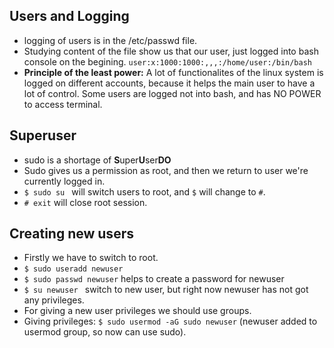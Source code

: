 ## Users and Logging
- logging of users is in the /etc/passwd file.
- Studying content of the file show us that our user, just logged into bash console on the begining. `user:x:1000:1000:,,,:/home/user:/bin/bash`
- <b>Principle of the least power:</b> A lot of functionalites of the linux system is logged on different accounts, because it helps the main user to have a lot of control. Some users are logged not into bash, and has NO POWER to access terminal.

## Superuser
- sudo is a shortage of <b>S</b>uper<b>U</b>ser<b>DO</b>
- Sudo gives us a permission as root, and then we return to user we're currently logged in.
- `$ sudo su ` will switch users to root, and `$` will change to `#`.
- `# exit` will close root session.

## Creating new users
- Firstly we have to switch to root.
- `$ sudo useradd newuser`
- `$ sudo passwd newuser` helps to create a password for newuser
- `$ su newuser ` switch to new user, but right now newuser has not got any privileges.
- For giving a new user privileges we should use groups.
- Giving privileges: `$ sudo usermod -aG sudo newuser` (newuser added to usermod group, so now can use sudo).